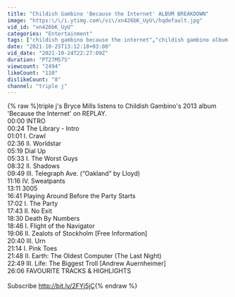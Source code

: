 ```yaml
---
title: "Childish Gambino 'Because the Internet' ALBUM BREAKDOWN"
image: "https:\/\/i.ytimg.com\/vi\/xn426bK_UyU\/hqdefault.jpg"
vid_id: "xn426bK_UyU"
categories: "Entertainment"
tags: ["childish gambino because the internet","childish gambino album reaction","childish gambino review"]
date: "2021-10-25T13:12:18+03:00"
vid_date: "2021-10-24T22:27:09Z"
duration: "PT27M57S"
viewcount: "2494"
likeCount: "110"
dislikeCount: "8"
channel: "triple j"
---
```

{% raw %}triple j's Bryce Mills listens to Childish Gambino's 2013 album 'Because the Internet' on REPLAY.<br />00:00 INTRO<br />00:24 The Library - Intro<br />01:01 I. Crawl<br />02:36 II. Worldstar<br />05:19 Dial Up<br />05:33 I. The Worst Guys<br />08:32 II. Shadows<br />09:49 III. Telegraph Ave. (“Oakland” by Lloyd)<br />11:16 IV. Sweatpants<br />13:11 3005<br />16:41 Playing Around Before the Party Starts<br />17:02 I. The Party<br />17:43 II. No Exit<br />18:30 Death By Numbers<br />18:46 I. Flight of the Navigator<br />19:06 II. Zealots of Stockholm [Free Information]<br />20:40 III. Urn<br />21:14 I. Pink Toes<br />21:48 II. Earth: The Oldest Computer (The Last Night)<br />22:49 III. Life: The Biggest Troll [Andrew Auernheimer]<br />26:06 FAVOURITE TRACKS &amp; HIGHLIGHTS<br /><br />Subscribe <a rel="nofollow" target="blank" href="http://bit.ly/2FYj5jC">http://bit.ly/2FYj5jC</a>{% endraw %}
